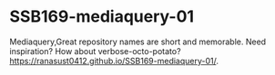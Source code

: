 # SSB169-mediaquery-01
Mediaquery,Great repository names are short and memorable. Need inspiration? How about verbose-octo-potato?
https://ranasust0412.github.io/SSB169-mediaquery-01/.

